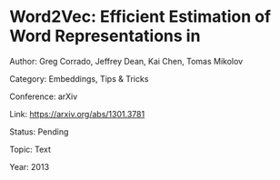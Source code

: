 # Word2Vec: Efficient Estimation of Word Representations in
Author: Greg Corrado, Jeffrey Dean, Kai Chen, Tomas Mikolov

Category: Embeddings, Tips & Tricks

Conference: arXiv

Link: https://arxiv.org/abs/1301.3781

Status: Pending

Topic: Text 

Year: 2013
